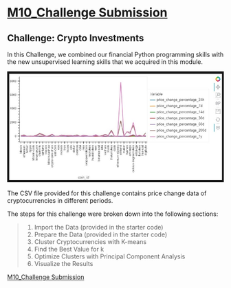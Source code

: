 # [M10_Challenge Submission](https://github.com/sfkonrad/M10_Challenge_Submission/blob/main/M10_Challenge_Submission/M10_Challenge-KonradK-crypto_investments.ipynb)

## Challenge: Crypto Investments

In this Challenge, we combined our financial Python programming skills with the new unsupervised learning skills that we acquired in this module.

![image](https://github.com/sfkonrad/M10_Challenge_Submission/blob/main/M10_Challenge_Submission/Documentation/Images/coin_id-plot.jpg?raw=true)

The CSV file provided for this challenge contains price change data of cryptocurrencies in different periods.

The steps for this challenge were broken down into the following sections:
> 1. Import the Data (provided in the starter code)
> 2. Prepare the Data (provided in the starter code)
> 3. Cluster Cryptocurrencies with K-means
> 4. Find the Best Value for k
> 5. Optimize Clusters with Principal Component Analysis
> 6. Visualize the Results

[M10_Challenge Submission](https://github.com/sfkonrad/M10_Challenge_Submission/blob/main/M10_Challenge_Submission/M10_Challenge-KonradK-crypto_investments.ipynb)
